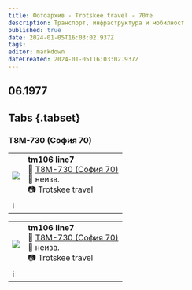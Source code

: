 ```yaml
---
title: Фотоархив - Trotskee travel - 70те
description: Транспорт, инфраструктура и мобилност
published: true
date: 2024-01-05T16:03:02.937Z
tags: 
editor: markdown
dateCreated: 2024-01-05T16:03:02.937Z
---
```


## 06.1977
## Tabs {.tabset}
### Т8М-730 (София 70)

<!--следващ пост--> 
<div class="table-responsive"><table style="width:100%"><tr>
<td><img src="https://drive.google.com/uc?id=1WbggHtfmtAhG-jvXQExqdFDNVvUTn9PB"></td>
<td><b>tm106 line7</b><br> 🚋 <a href="/bg/public-transport/fleet-list/1970-T8M-730">Т8М-730 (София 70)</a><br>📌 неизв. <br> 📷 Trotskee travel<br></td></tr>
  <td colspan=2 >ℹ️ </td></table></div>
  
  <!--следващ пост--> 
<div class="table-responsive"><table style="width:100%"><tr>
<td><img src="https://drive.google.com/uc?id=1MUpKxh1j4gpA2XsFVaDpGy9OmJS-bLQb"></td>
<td><b>tm106 line7</b><br> 🚋 <a href="/bg/public-transport/fleet-list/1970-T8M-730">Т8М-730 (София 70)</a><br>📌 неизв. <br> 📷 Trotskee travel<br></td></tr>
  <td colspan=2 >ℹ️ </td></table></div>